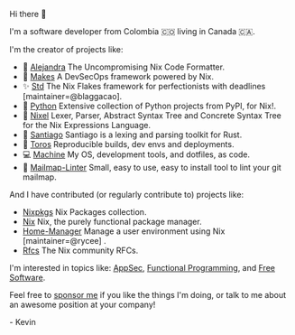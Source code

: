Hi there 👋

I'm a software developer from Colombia 🇨🇴
living in Canada 🇨🇦.

I'm the creator of projects like:

- 💅 [Alejandra](https://github.com/kamadorueda/alejandra)
  The Uncompromising Nix Code Formatter.
- 🦄 [Makes](https://github.com/fluidattacks/makes)
  A DevSecOps framework powered by Nix.
- ✨ [Std](https://github.com/divnix/std)
  The Nix Flakes framework for perfectionists with deadlines [maintainer=@blaggacao].
- 🐍 [Python](https://github.com/on-nix/python)
  Extensive collection of Python projects from PyPI, for Nix!.
- 🐉 [Nixel](https://github.com/kamadorueda/nixel)
  Lexer, Parser, Abstract Syntax Tree and Concrete Syntax Tree for the Nix Expressions Language.
- 🐆 [Santiago](https://github.com/kamadorueda/santiago)
  Santiago is a lexing and parsing toolkit for Rust.
- 🐃 [Toros](https://github.com/kamadorueda/toros)
  Reproducible builds, dev envs and deployments.
- 💻 [Machine](https://github.com/kamadorueda/machine)
  My OS, development tools, and dotfiles, as code.
- 🔀 [Mailmap-Linter](https://github.com/kamadorueda/mailmap-linter)
  Small, easy to use, easy to install tool to lint your git mailmap.

And I have contributed
(or regularly contribute to)
projects like:
-  [Nixpkgs](https://github.com/nixos/nixpkgs)
  Nix Packages collection.
-  [Nix](https://github.com/nixos/nix)
  Nix, the purely functional package manager.
-  [Home-Manager](https://github.com/nix-community/home-manager)
  Manage a user environment using Nix  [maintainer=@rycee] .
-  [Rfcs](https://github.com/nixos/rfcs)
  The Nix community RFCs.

I'm interested in topics like:
[AppSec](https://en.wikipedia.org/wiki/Application_security),
[Functional Programming](https://en.wikipedia.org/wiki/Functional_programming),
and
[Free Software](https://www.fsf.org/about/what-is-free-software).

Feel free to
[sponsor me](https://patreon.com/kamadorueda)
if you like the things I'm doing,
or talk to me about an awesome position at your company!

\- Kevin
